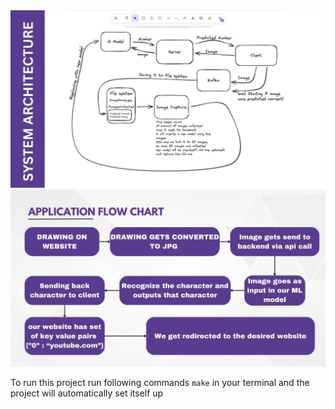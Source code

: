 <img src="images/9.jpg">
<img src="images/10.jpg">

To run this project run following commands `make` in your terminal and the project will automatically set itself up